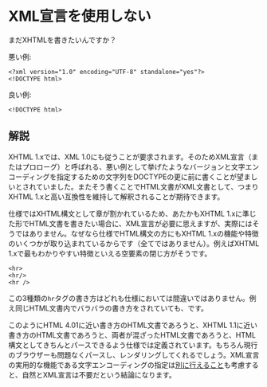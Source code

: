 # XML宣言を使用しない

まだXHTMLを書きたいんですか？

悪い例:

    <?xml version="1.0" encoding="UTF-8" standalone="yes"?>
    <!DOCTYPE html>

良い例:

    <!DOCTYPE html>


## 解説

XHTML 1.xでは、XML 1.0にも従うことが要求されます。そのためXML宣言（またはプロローグ）と呼ばれる、悪い例として挙げたようなバージョンと文字エンコーディングを指定するための文字列をDOCTYPEの更に前に書くことが望ましいとされていました。またそう書くことでHTML文書がXML文書として、つまりXHTML 1.xと高い互換性を維持して解釈されることが期待できます。

仕様ではXHTML構文として章が割かれているため、あたかもXHTML 1.xに準じた形でHTML文書を書きたい場合に、XML宣言が必要に思えますが、実際にはそうではありません。なぜなら仕様でHTML構文の方にもXHTML 1.xの機能や特徴のいくつかが取り込まれているからです（全てではありません）。例えばXHTML 1.xで最もわかりやすい特徴といえる空要素の閉じ方がそうです。

    <hr>
    <hr/>
    <hr />

この3種類の`hr`タグの書き方はどれも仕様においては間違いではありません。例え同じHTML文書内でバラバラの書き方をされていても、です。

このようにHTML 4.01に近い書き方のHTML文書であろうと、XHTML 1.1に近い書き方のHTML文書であろうと、両者が混ざったHTML文書であろうと、HTML構文としてきちんとパースできるよう仕様では定義されています。もちろん現行のブラウザーも問題なくパースし、レンダリングしてくれるでしょう。XML宣言の実用的な機能である文字エンコーディングの指定は[別に行えること][1]も考慮すると、自然とXML宣言は不要だという結論になります。


[1]: specify-document-character-encoding.ja.md
